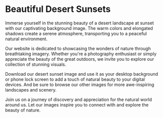 <!--font:Open Sans-->

# Beautiful Desert Sunsets

Immerse yourself in the stunning beauty of a desert landscape at sunset with our captivating background image. The warm colors and elongated shadows create a serene atmosphere, transporting you to a peaceful natural environment.

Our website is dedicated to showcasing the wonders of nature through breathtaking imagery. Whether you're a photography enthusiast or simply appreciate the beauty of the great outdoors, we invite you to explore our collection of stunning visuals.

Download our desert sunset image and use it as your desktop background or phone lock screen to add a touch of natural beauty to your digital devices. And be sure to browse our other images for more awe-inspiring landscapes and scenery.

Join us on a journey of discovery and appreciation for the natural world around us. Let our images inspire you to connect with and explore the beauty of nature.

<!--

Write me markdown content of website with wallpaper:

"A photograph of a desert landscape at sunset, with warm colors and long shadows."

The header of the page should not be copy of the text but rather a real content of the website which is using this wallpaper.


---


# Desert Sunset Wallpaper

Welcome to our website featuring a stunning photograph of a desert landscape at sunset. The warm colors and long shadows in this image create a serene and peaceful atmosphere that will transport you to another world.

Feel free to download this wallpaper and use it as your desktop background or phone lock screen. It's perfect for anyone who loves nature, photography, or simply wants to add a touch of beauty to their digital devices.

We hope you enjoy this breathtaking image as much as we do. Don't forget to check out our other wallpapers for more stunning visuals to enhance your digital experience.


---


Heading should not include word "wallpaper". The website should not be about the wallpaper itself, wallpaper is just a related background, rewrite whole content.


---


# Explore the Beauty of Desert Landscapes at Sunset

Immerse yourself in the breathtaking beauty of a desert landscape at sunset with our stunning background image. The warm hues and long shadows capture the essence of this serene natural environment, transporting you to a world of peace and tranquility.

Our website is dedicated to showcasing the wonders of nature through captivating imagery. Whether you're a photography enthusiast or simply appreciate the beauty of the great outdoors, we invite you to browse our collection of stunning visuals.

Download our desert sunset background and use it as your desktop wallpaper or phone lock screen to add a touch of natural beauty to your digital devices. And don't forget to check out our other images for more awe-inspiring landscapes and scenery.

Join us on a journey of discovery and appreciation for the natural world around us. Let our images inspire you to explore and connect with the beauty of nature.


---


Heading is too long, rewrite whole content.


---


# Discover the Beauty of Desert Sunsets

Experience the mesmerizing beauty of a desert landscape at sunset with our captivating background image. The warm tones and elongated shadows evoke a sense of tranquility, transporting you to a peaceful natural environment.

Our website is dedicated to showcasing the wonders of nature through stunning imagery. Whether you're a photography enthusiast or simply appreciate the beauty of the great outdoors, we invite you to explore our collection of breathtaking visuals.

Download our desert sunset image and use it as your desktop background or phone lock screen to add a touch of natural beauty to your digital devices. And don't forget to browse our other images for more awe-inspiring landscapes and scenery.

Join us on a journey of discovery and appreciation for the natural world around us. Let our images inspire you to connect with and explore the beauty of nature.


---


Heading is too long, rewrite whole content.


---


# Experience the Beauty of Desert Sunsets

Immerse yourself in the stunning beauty of a desert landscape at sunset with our captivating background image. The warm colors and elongated shadows create a serene atmosphere, transporting you to a peaceful natural environment.

Our website is dedicated to showcasing the wonders of nature through breathtaking imagery. Whether you're a photography enthusiast or simply appreciate the beauty of the great outdoors, we invite you to explore our collection of stunning visuals.

Download our desert sunset image and use it as your desktop background or phone lock screen to add a touch of natural beauty to your digital devices. And be sure to browse our other images for more awe-inspiring landscapes and scenery.

Join us on a journey of discovery and appreciation for the natural world around us. Let our images inspire you to connect with and explore the beauty of nature.


---


Write me a Google font which is best fitting for the website.

Pick from the list:
- Lato
- Alegreya
- Great Vibes
- Futura
- Orbitron
- Barlow Condensed
- Playfair Display
- Lobster
- Inter
- Raleway
- Open Sans
- Poppins
- Montserrat
- IBM Plex Sans
- Roboto
- Exo 2
- Dancing Script


Write just the font name nothing else.


---


I would recommend using "Open Sans" for the website.

-->
